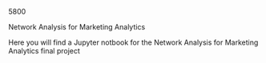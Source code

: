 5800

Network Analysis for Marketing Analytics

Here you will find a Jupyter notbook for the Network Analysis for Marketing Analytics final project
